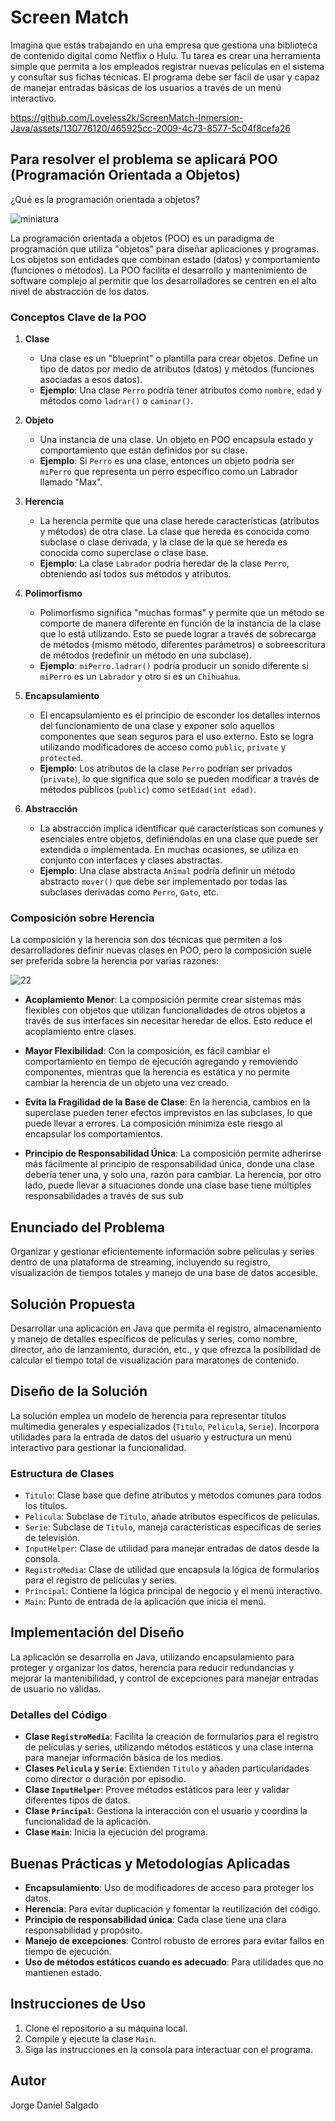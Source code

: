 # Screen Match
Imagina que estás trabajando en una empresa que gestiona una biblioteca de contenido digital como Netflix o Hulu. 
Tu tarea es crear una herramienta simple que permita a los empleados registrar nuevas películas en el sistema y consultar sus fichas técnicas. 
El programa debe ser fácil de usar y capaz de manejar entradas básicas de los usuarios a través de un menú interactivo.

https://github.com/Loveless2k/ScreenMatch-Inmersion-Java/assets/130776120/465925cc-2009-4c73-8577-5c04f8cefa26

## Para resolver el problema se aplicará POO (Programación Orientada a Objetos)
¿Qué es la programación orientada a objetos?

![miniatura](https://github.com/Loveless2k/ScreenMatch-Inmersion-Java/assets/130776120/2a8293ef-d9a0-4ad0-93bc-fec1be3ea89e)

La programación orientada a objetos (POO) es un paradigma de programación que utiliza "objetos" para diseñar aplicaciones y programas. 
Los objetos son entidades que combinan estado (datos) y comportamiento (funciones o métodos). 
La POO facilita el desarrollo y mantenimiento de software complejo al permitir que los desarrolladores se centren en el alto nivel de abstracción de los datos.

### Conceptos Clave de la POO

1. **Clase**
   - Una clase es un "blueprint" o plantilla para crear objetos. Define un tipo de datos por medio de atributos (datos) y métodos (funciones asociadas a esos datos).
   - **Ejemplo**: Una clase `Perro` podría tener atributos como `nombre`, `edad` y métodos como `ladrar()` o `caminar()`.

2. **Objeto**
   - Una instancia de una clase. Un objeto en POO encapsula estado y comportamiento que están definidos por su clase.
   - **Ejemplo**: Si `Perro` es una clase, entonces un objeto podría ser `miPerro` que representa un perro específico como un Labrador llamado "Max".

3. **Herencia**
   - La herencia permite que una clase herede características (atributos y métodos) de otra clase. La clase que hereda es conocida como subclase o clase derivada, y la clase de la que se hereda es conocida como superclase o clase base.
   - **Ejemplo**: La clase `Labrador` podría heredar de la clase `Perro`, obteniendo así todos sus métodos y atributos.

4. **Polimorfismo**
   - Polimorfismo significa "muchas formas" y permite que un método se comporte de manera diferente en función de la instancia de la clase que lo está utilizando. Esto se puede lograr a través de sobrecarga de métodos (mismo método, diferentes parámetros) o sobreescritura de métodos (redefinir un método en una subclase).
   - **Ejemplo**: `miPerro.ladrar()` podría producir un sonido diferente si `miPerro` es un `Labrador` y otro si es un `Chihuahua`.

5. **Encapsulamiento**
   - El encapsulamiento es el principio de esconder los detalles internos del funcionamiento de una clase y exponer solo aquellos componentes que sean seguros para el uso externo. Esto se logra utilizando modificadores de acceso como `public`, `private` y `protected`.
   - **Ejemplo**: Los atributos de la clase `Perro` podrían ser privados (`private`), lo que significa que solo se pueden modificar a través de métodos públicos (`public`) como `setEdad(int edad)`.

6. **Abstracción**
   - La abstracción implica identificar qué características son comunes y esenciales entre objetos, definiéndolas en una clase que puede ser extendida o implementada. En muchas ocasiones, se utiliza en conjunto con interfaces y clases abstractas.
   - **Ejemplo**: Una clase abstracta `Animal` podría definir un método abstracto `mover()` que debe ser implementado por todas las subclases derivadas como `Perro`, `Gato`, etc.

### Composición sobre Herencia
La composición y la herencia son dos técnicas que permiten a los desarrolladores definir nuevas clases en POO, pero la composición suele ser preferida sobre la herencia por varias razones:

![22](https://github.com/Loveless2k/ScreenMatch-Inmersion-Java/assets/130776120/096c5c59-9da6-4fc8-b46d-73d281d5d6f5)

- **Acoplamiento Menor**: La composición permite crear sistemas más flexibles con objetos que utilizan funcionalidades de otros objetos a través de sus interfaces sin necesitar heredar de ellos. Esto reduce el acoplamiento entre clases.
  
- **Mayor Flexibilidad**: Con la composición, es fácil cambiar el comportamiento en tiempo de ejecución agregando y removiendo componentes, mientras que la herencia es estática y no permite cambiar la herencia de un objeto una vez creado.

- **Evita la Fragilidad de la Base de Clase**: En la herencia, cambios en la superclase pueden tener efectos imprevistos en las subclases, lo que puede llevar a errores. La composición minimiza este riesgo al encapsular los comportamientos.

- **Principio de Responsabilidad Única**: La composición permite adherirse más fácilmente al principio de responsabilidad única, donde una clase debería tener una, y solo una, razón para cambiar. La herencia, por otro lado, puede llevar a situaciones donde una clase base tiene múltiples responsabilidades a través de sus sub

## Enunciado del Problema
Organizar y gestionar eficientemente información sobre películas y series dentro de una plataforma de streaming, incluyendo su registro, visualización de tiempos totales y manejo de una base de datos accesible.

## Solución Propuesta
Desarrollar una aplicación en Java que permita el registro, almacenamiento y manejo de detalles específicos de películas y series, como nombre, director, año de lanzamiento, duración, etc., y que ofrezca la posibilidad de calcular el tiempo total de visualización para maratones de contenido.

## Diseño de la Solución
La solución emplea un modelo de herencia para representar títulos multimedia generales y especializados (`Titulo`, `Pelicula`, `Serie`). Incorpora utilidades para la entrada de datos del usuario y estructura un menú interactivo para gestionar la funcionalidad.

### Estructura de Clases
- `Titulo`: Clase base que define atributos y métodos comunes para todos los títulos.
- `Pelicula`: Subclase de `Titulo`, añade atributos específicos de películas.
- `Serie`: Subclase de `Titulo`, maneja características específicas de series de televisión.
- `InputHelper`: Clase de utilidad para manejar entradas de datos desde la consola.
- `RegistroMedia`: Clase de utilidad que encapsula la lógica de formularios para el registro de películas y series.
- `Principal`: Contiene la lógica principal de negocio y el menú interactivo.
- `Main`: Punto de entrada de la aplicación que inicia el menú.

## Implementación del Diseño
La aplicación se desarrolla en Java, utilizando encapsulamiento para proteger y organizar los datos, herencia para reducir redundancias y mejorar la mantenibilidad, y control de excepciones para manejar entradas de usuario no válidas.

### Detalles del Código
- **Clase `RegistroMedia`**: Facilita la creación de formularios para el registro de películas y series, utilizando métodos estáticos y una clase interna para manejar información básica de los medios.
- **Clases `Pelicula` y `Serie`**: Extienden `Titulo` y añaden particularidades como director o duración por episodio.
- **Clase `InputHelper`**: Provee métodos estáticos para leer y validar diferentes tipos de datos.
- **Clase `Principal`**: Gestiona la interacción con el usuario y coordina la funcionalidad de la aplicación.
- **Clase `Main`**: Inicia la ejecución del programa.

## Buenas Prácticas y Metodologías Aplicadas
- **Encapsulamiento**: Uso de modificadores de acceso para proteger los datos.
- **Herencia**: Para evitar duplicación y fomentar la reutilización del código.
- **Principio de responsabilidad única**: Cada clase tiene una clara responsabilidad y propósito.
- **Manejo de excepciones**: Control robusto de errores para evitar fallos en tiempo de ejecución.
- **Uso de métodos estáticos cuando es adecuado**: Para utilidades que no mantienen estado.

## Instrucciones de Uso
1. Clone el repositorio a su máquina local.
2. Compile y ejecute la clase `Main`.
3. Siga las instrucciones en la consola para interactuar con el programa.

## Autor
Jorge Daniel Salgado
